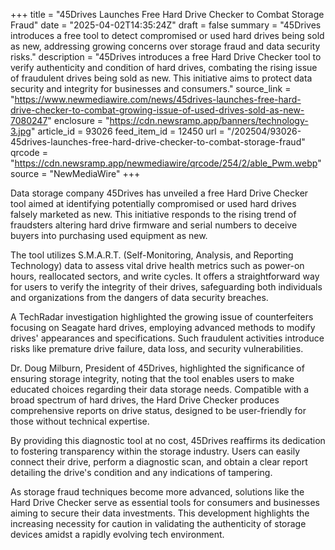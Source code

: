 +++
title = "45Drives Launches Free Hard Drive Checker to Combat Storage Fraud"
date = "2025-04-02T14:35:24Z"
draft = false
summary = "45Drives introduces a free tool to detect compromised or used hard drives being sold as new, addressing growing concerns over storage fraud and data security risks."
description = "45Drives introduces a free Hard Drive Checker tool to verify authenticity and condition of hard drives, combating the rising issue of fraudulent drives being sold as new. This initiative aims to protect data security and integrity for businesses and consumers."
source_link = "https://www.newmediawire.com/news/45drives-launches-free-hard-drive-checker-to-combat-growing-issue-of-used-drives-sold-as-new-7080247"
enclosure = "https://cdn.newsramp.app/banners/technology-3.jpg"
article_id = 93026
feed_item_id = 12450
url = "/202504/93026-45drives-launches-free-hard-drive-checker-to-combat-storage-fraud"
qrcode = "https://cdn.newsramp.app/newmediawire/qrcode/254/2/able_Pwm.webp"
source = "NewMediaWire"
+++

<p>Data storage company 45Drives has unveiled a free Hard Drive Checker tool aimed at identifying potentially compromised or used hard drives falsely marketed as new. This initiative responds to the rising trend of fraudsters altering hard drive firmware and serial numbers to deceive buyers into purchasing used equipment as new.</p><p>The tool utilizes S.M.A.R.T. (Self-Monitoring, Analysis, and Reporting Technology) data to assess vital drive health metrics such as power-on hours, reallocated sectors, and write cycles. It offers a straightforward way for users to verify the integrity of their drives, safeguarding both individuals and organizations from the dangers of data security breaches.</p><p>A TechRadar investigation highlighted the growing issue of counterfeiters focusing on Seagate hard drives, employing advanced methods to modify drives' appearances and specifications. Such fraudulent activities introduce risks like premature drive failure, data loss, and security vulnerabilities.</p><p>Dr. Doug Milburn, President of 45Drives, highlighted the significance of ensuring storage integrity, noting that the tool enables users to make educated choices regarding their data storage needs. Compatible with a broad spectrum of hard drives, the Hard Drive Checker produces comprehensive reports on drive status, designed to be user-friendly for those without technical expertise.</p><p>By providing this diagnostic tool at no cost, 45Drives reaffirms its dedication to fostering transparency within the storage industry. Users can easily connect their drive, perform a diagnostic scan, and obtain a clear report detailing the drive's condition and any indications of tampering.</p><p>As storage fraud techniques become more advanced, solutions like the Hard Drive Checker serve as essential tools for consumers and businesses aiming to secure their data investments. This development highlights the increasing necessity for caution in validating the authenticity of storage devices amidst a rapidly evolving tech environment.</p>
